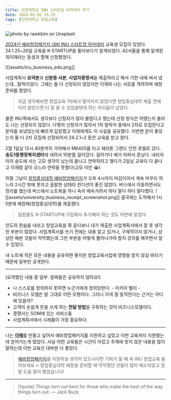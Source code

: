 ```yaml
---
title: 인천대학교 INU 스타트업 아카데미 후기
date: 2024-02-02 15:25
tags: [인천대학교 창업교육]
---
```


![photo by rawkkim on Unsplash](https://images.unsplash.com/photo-1706520560614-709627d1a67f?crop=entropy&cs=srgb&fm=jpg&ixid=M3wzNjM5Nzd8MHwxfHJhbmRvbXx8fHx8fHx8fDE3MDY4NTUxNDd8&ixlib=rb-4.0.3&q=85&w=768&h=432)

[2024년 예비창업패키지 대비 INU 스타트업 아카데미](https://startup.inu.ac.kr/startup/7700/subview.do?enc=Zm5jdDF8QEB8JTJGYmJzJTJGc3RhcnR1cCUyRjU5MiUyRjM3OTMxNSUyRmFydGNsVmlldy5kbyUzRg%3D%3D) 교육생 모집이 있었다.
24.1.25~26일 교육을 K-STARTUP을 둘러보다가 알게되었다.
42서울을 통해 알게된 최이재라는 동생과 함께 신청했었다.

![[assets/inu_business_edu.png]]

사업계획서 **요약본**과 **신분증 사본**, **사업자증명서**을 제출하라고 해서 기한 내에 써서 냈는데...탈락이었다.
그때는 둘 다 선정되지 않았지만 이재와 나는 서로를 격려하며 예창 준비를 했었다.

>지금 생각해보면 창업교육 1차에서 떨어지지 않았다면 창업중심대학 제출 전에 미리 알았으면 더 잘 쓸 수 있었을텐데 하는 아쉬움이 남았다.

물론 INU쪽에서도 생각보다 신청자가 많이 몰렸다고 했는데 선정 방식은 어땠는지 몰라도 나는 선정되지 않았다.
다행히 신청자가 많아서 1차 탈락자 중에서 2차로 모집한다고 문자를 보냈었는데 빠르게 답장했고 이재에게도 이 사실을 공유했다.
이번엔 운이 좋았는지 둘 다 2차 모집에 선정되어서 24.2.1~2 동안 교육을 받고 왔다.

2월 1일날 12시 40분까지 가야해서 M6405를 타고 쉐라톤 그랜드 인천 호텔로 갔다. **송도1동행정복지센터**에 내려서 10분쯤 걸어갔다. 걸어가다 배가 아파서 혼났다.
내리자마자 송도에 사는 고모 생각이 났는데 끝나고 연락하려고 했다가 2일날 교육이 다 끝나고 이재랑 같이 오느라 연락을 못했다(고모 미안 😭)

하필 그날이 [창업중심대학 예비창업패키지](https://www.k-startup.go.kr/web/contents/bizpbanc-deadline.do?schM=view&pbancSn=167360&page=2&schStr=regist&pbancEndYn=Y)가 오후 4시까지 마감이어서 계속 마무리 하느라 2시간 밖에 못자고 출발한 상태라 컨디션이 좋진 않았다.
버스에서 이동하면서도 정리를 했는데 버스에서 노트북을 하니 속이 메슥거려서 하다 말다 하다 말다했다.
![[assets/university_business_receipt_screenshot.png]]
결국에는 도착해서 1시 5분에 예창패(창업중심대학)를 제출했다.
>팀원들도 K-STARTUP에 가입해서 추가해야 하는 것도 이번에 알았다.

안도의 한숨을 내쉬고 창업교육을 쭉 듣다보니 내가 제출한 사업계획서에서 잘 못 생각한 부분이 많았다.
사업계획서를 쓰기 전에는 대충 알고 있거나, 구체적이지 않거나, 상상만 해본 것들이 막막했는데 그런 부분을 어떻게 풀어나가야 할지 강의를 해주면서 알 수 있었다.

내 노트에 적은 모든 내용을 공유하면 좋지만 창업교육사업에 영향을 받지 않길 바라기 때문에 일부만 공개한다.

---
(요약했던 내용 중 일부. 알짜들은 공유하지 않아요!)

- 나 스스로를 정의하지 못하면 누군가에게 정의당한다. - 마키아 밸리 -
- 비즈니스 모델은 말 그대로 어떤 모형이다. 그러니 이게 잘 동작한다는 근거는 어디에 있을까?
- 고객이 손쉽게 돈을 쓰게 하는 **전달 방법**을 구축하는 것이 비즈니스모델이다.
- 경쟁사는 SOM에 있는 서비스들
- 사업계획서에서 시제품이 가장 중요하다.

---

나는 [**이때**](https://ittae.com/)를 만들고 싶어서 예비창업패키지를 지원하고 싶었고 이번 교육까지 지원했는데 얻어가는게 많았다.
사실 어떤 교육들은 시간이 아깝고 주제에 맞지 않은 내용을 많이 말하는데 이번 교육은 대부분 다 좋았다.

> [예비창업패키지](https://www.k-startup.go.kr/web/contents/bizpbanc-ongoing.do?schM=view&pbancSn=167495&page=1&schStr=regist&pbancEndYn=N)를 지원하실 생각이 있으시다면 기회가 될 때 꼭 INU 창업교육 들어보세요 🔥
> 창업중심대학 예창을 준비할 때 막막했던 것들이 많이 해소되었고 정말 도움 많이 됐었습니다!

---

> [!quote] Things turn out best for those who make the best of the way things turn out.
> — Jack Buck